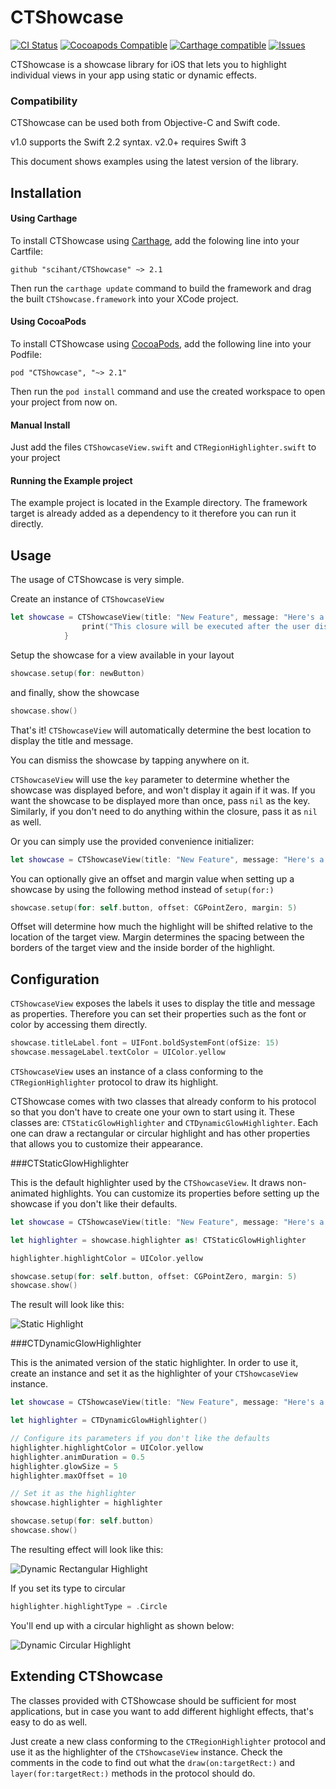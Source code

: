 # CTShowcase

[![CI Status](http://img.shields.io/travis/scihant/CTShowcase.svg?style=flat)](https://travis-ci.org/scihant/CTShowcase)
[![Cocoapods Compatible](https://img.shields.io/cocoapods/v/CTShowcase.svg)](https://img.shields.io/cocoapods/v/CTShowcase.svg)
[![Carthage compatible](https://img.shields.io/badge/Carthage-compatible-4BC51D.svg?style=flat)](https://github.com/Carthage/Carthage)
[![Issues](https://img.shields.io/github/issues/scihant/CTShowcase.svg?style=flat)](http://www.github.com/scihant/CTShowcase/issues?state=open)

CTShowcase is a showcase library for iOS that lets you to highlight individual views in your app using static or dynamic effects.

### Compatibility

CTShowcase can be used both from Objective-C and Swift code.

v1.0 supports the Swift 2.2 syntax.
v2.0+ requires Swift 3

This document shows examples using the latest version of the library.

## Installation

#### Using Carthage

To install CTShowcase using [Carthage](https://github.com/Carthage/Carthage), add the folowing line into your Cartfile:

	github "scihant/CTShowcase" ~> 2.1

Then run the `carthage update` command to build the framework and drag the built `CTShowcase.framework` into your XCode project.

#### Using CocoaPods

To install CTShowcase using [CocoaPods](http://cocoapods.org), add the following line into your Podfile:

    pod "CTShowcase", "~> 2.1"

Then run the `pod install` command and use the created workspace to open your project from now on.  

#### Manual Install

Just add the files `CTShowcaseView.swift` and `CTRegionHighlighter.swift` to your project

#### Running the Example project

The example project is located in the Example directory. The framework target is already added as a dependency to it therefore you can run it directly. 

## Usage

The usage of CTShowcase is very simple.

Create an instance of `CTShowcaseView`

```swift
let showcase = CTShowcaseView(title: "New Feature", message: "Here's a brand new button you can tap!", key: @"displayed") { () -> () in
                print("This closure will be executed after the user dismisses the showcase")
            }
```

Setup the showcase for a view available in your layout

```swift
showcase.setup(for: newButton)
```

and finally, show the showcase

```swift
showcase.show()
```

That's it! `CTShowcaseView` will automatically determine the best location to display the title and message.

You can dismiss the showcase by tapping anywhere on it. 

`CTShowcaseView` will use the `key` parameter to determine whether the showcase was displayed before, and won't display it again if it was. If you want the showcase to be displayed more than once, pass `nil` as the key. Similarly, if you don't need to do anything within the closure, pass it as `nil` as well.

Or you can simply use the provided convenience initializer:

```swift
let showcase = CTShowcaseView(title: "New Feature", message: "Here's a brand new button you can tap!")
```

You can optionally give an offset and margin value when setting up a showcase by using the following method instead of `setup(for:)`

```swift
showcase.setup(for: self.button, offset: CGPointZero, margin: 5)
```

Offset will determine how much the highlight will be shifted relative to the location of the target view.
Margin determines the spacing between the borders of the target view and the inside border of the highlight.

## Configuration

`CTShowcaseView` exposes the labels it uses to display the title and message as properties.
Therefore you can set their properties such as the font or color by accessing them directly.

```swift
showcase.titleLabel.font = UIFont.boldSystemFont(ofSize: 15)
showcase.messageLabel.textColor = UIColor.yellow
```

`CTShowcaseView` uses an instance of a class conforming to the `CTRegionHighlighter` protocol to draw its highlight.

CTShowcase comes with two classes that already conform to his protocol so that you don't have to create one your own to start using it. These classes are: `CTStaticGlowHighlighter` and `CTDynamicGlowHighlighter`. Each one can draw a rectangular or circular highlight and has other properties that allows you to customize their appearance.

###CTStaticGlowHighlighter

This is the default highlighter used by the `CTShowcaseView`. It draws non-animated highlights.
You can customize its properties before setting up the showcase if you don't like their defaults.

```swift
let showcase = CTShowcaseView(title: "New Feature", message: "Here's a brand new button you can tap!")

let highlighter = showcase.highlighter as! CTStaticGlowHighlighter

highlighter.highlightColor = UIColor.yellow

showcase.setup(for: self.button, offset: CGPointZero, margin: 5)
showcase.show()
```
The result will look like this:

![Static Highlight](https://s3.amazonaws.com/tek-files/static.png)

###CTDynamicGlowHighlighter

This is the animated version of the static highlighter. In order to use it, create an instance and set it as the highlighter of your `CTShowcaseView` instance.

```swift
let showcase = CTShowcaseView(title: "New Feature", message: "Here's a brand new button you can tap!")

let highlighter = CTDynamicGlowHighlighter()

// Configure its parameters if you don't like the defaults
highlighter.highlightColor = UIColor.yellow
highlighter.animDuration = 0.5
highlighter.glowSize = 5
highlighter.maxOffset = 10

// Set it as the highlighter
showcase.highlighter = highlighter

showcase.setup(for: self.button)
showcase.show()
```

The resulting effect will look like this:

![Dynamic Rectangular Highlight](https://s3.amazonaws.com/tek-files/dynamic_rect.gif)

If you set its type to circular

```swift
highlighter.highlightType = .Circle
```

You'll end up with a circular highlight as shown below:

![Dynamic Circular Highlight](https://s3.amazonaws.com/tek-files/dynamic_circle.gif)

## Extending CTShowcase

The classes provided with CTShowcase should be sufficient for most applications, but in case you want to add different highlight effects, that's easy to do as well.

Just create a new class conforming to the `CTRegionHighlighter` protocol and use it as the highlighter of the `CTShowcaseView` instance. Check the comments in the code to find out what the `draw(on:targetRect:)` and  `layer(for:targetRect:)` methods in the protocol should do.
